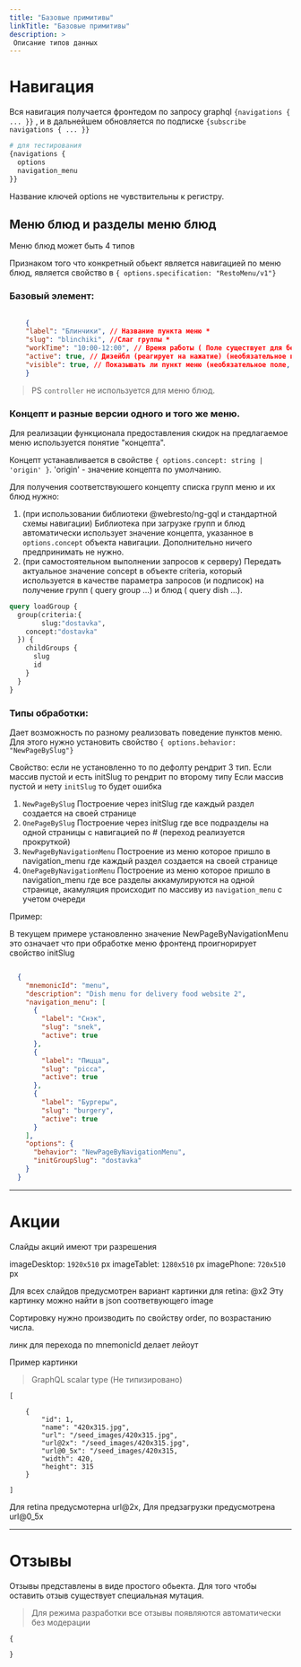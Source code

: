 ```yaml
---
title: "Базовые примитивы"
linkTitle: "Базовые примитивы"
description: >
 Описание типов данных
---
```


# Навигация

Вся навигация получается фронтедом по запросу  graphql  `{navigations { ... }}` , и в дальнейшем обновляется по подписке  `{subscribe navigations { ... }}`


```graphql
# для тестирования
{navigations {
  options
  navigation_menu
}}

```

Название ключей options не чувствительны к регистру.  

## Меню блюд и разделы меню блюд
Меню блюд может быть 4 типов

Признаком того что конкретный обьект является навигацией по меню блюд, является свойство в `{ options.specification: "RestoMenu/v1"}`

### Базовый элемент:

```json
      
    {
    "label": "Блинчики", // Название пункта меню *
    "slug": "blinchiki", //Слаг группы *
    "workTime": "10:00-12:00", // Время работы ( Поле существует для бекэнда, на фронтенде происходит обновление по подписке)
    "active": true, // Дизейбл (реагирует на нажатие) (необязательное поле, по умолчанию считаем что true)
    "visible": true, // Показывать ли пункт меню (необязательное поле, по умолчанию считаем что true)
    }

```

> PS `controller` не используется для меню блюд.

### Концепт и разные версии одного и того же меню.

Для реализации функционала предоставления скидок на предлагаемое меню используется понятие "концепта".

Концепт устанавливается в свойстве `{ options.concept: string | 'origin' }`.
'origin' - значение концепта по умолчанию.

Для получения соответствуюшего концепту списка групп меню и их блюд нужно:
 1. (при использовании библиотеки @webresto/ng-gql и стандартной схемы навигации)
   Библиотека при загрузке групп и блюд автоматически использует значение концепта, указанное в `options.concept` объекта навигации. Дополнительно ничего предпринимать не нужно.
 2. (при самостоятельном выполнении запросов к серверу)
   Передать актуальное значение concept в объекте criteria, который используется в качестве параметра запросов (и подписок) на получение групп ( query group ...) и блюд ( query dish ...).

```graphql Пример запроса групп.
query loadGroup {
  group(criteria:{
  		slug:"dostavka",
    concept:"dostavka"
  }) {
    childGroups {
      slug
      id
    }
  }
}
```

### Типы обработки:
Дает возможность по разному реализовать поведение пунктов меню. Для этого нужно установить свойство `{ options.behavior: "NewPageBySlug"}` 

Свойство: если не установленно то по дефолту рендрит 3 тип.
Если массив пустой и есть initSlug то рендрит по второму типу
Если массив пустой и нету `initSlug` то будет ошибка


1. `NewPageBySlug` Построение через initSlug где каждый раздел создается на своей странице
2. `OnePageBySlug` Построение через initSlug где все подразделы на одной страницы с навигацией по # (переход реализуется прокруткой)
3. `NewPageByNavigationMenu` Построение из меню которое пришло в navigation_menu где каждый раздел создается на своей странице 
4. `OnePageByNavigationMenu` Построение из меню которое пришло в navigation_menu где все разделы аккамулируются на одной странице, акамуляция происходит по массиву из `navigation_menu` с учетом очереди

Пример:

В текущем примере установленно значение NewPageByNavigationMenu это означает что при обработке меню фронтенд проигнорирует свойство initSlug

```json

  {
    "mnemonicId": "menu",
    "description": "Dish menu for delivery food website 2",
    "navigation_menu": [
      {
        "label": "Снэк",
        "slug": "snek",
        "active": true
      },
      {
        "label": "Пицца",
        "slug": "picca",
        "active": true
      },
      {
        "label": "Бургеры",
        "slug": "burgery",
        "active": true
      }
    ],
    "options": {
      "behavior": "NewPageByNavigationMenu",
      "initGroupSlug": "dostavka"
    }
  }

```

---

# Акции

Слайды акций имеют три разрешения

imageDesktop: `1920х510` px 
imageTablet: `1280х510` px
imagePhone: `720х510` px

Для всех слайдов предусмотрен вариант картинки для retina: @x2 Эту картинку можно найти в json соответвующего image

Сортировку нужно производить по свойству order, по возрастанию числа.

линк для перехода по mnemonicId делает лейоут

Пример картинки 

> GraphQL scalar type (Не типизировано)

```
[

    {
        "id": 1,
        "name": "420x315.jpg",
        "url": "/seed_images/420x315.jpg",
        "url@2x": "/seed_images/420x315.jpg",
        "url@0_5x": "/seed_images/420x315,
        "width": 420,
        "height": 315
    }

]

```

Для retina предусмотерна url@2x, 
Для предзагрузки предусмотрена url@0_5x

--- 

# Отзывы

Отзывы представлены в виде простого обьекта. 
Для того чтобы оставить отзыв существует специальная мутация.

> Для режима разработки все отзывы появляются автоматически без модерации

```
{
    
}


```
